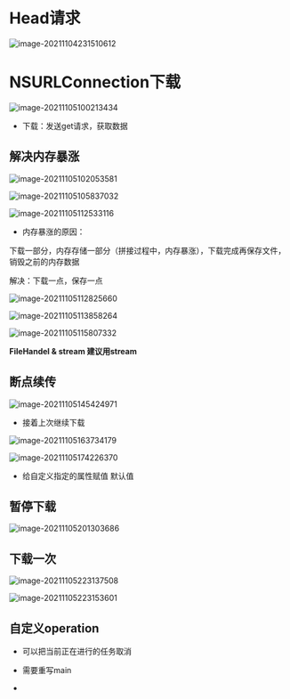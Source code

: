 # Head请求

![image-20211104231510612](%E7%AC%94%E8%AE%B0.assets/image-20211104231510612.png)

# NSURLConnection下载

![image-20211105100213434](%E7%AC%94%E8%AE%B0.assets/image-20211105100213434.png)

- 下载：发送get请求，获取数据

## 解决内存暴涨

![image-20211105102053581](%E7%AC%94%E8%AE%B0.assets/image-20211105102053581.png)

![image-20211105105837032](%E7%AC%94%E8%AE%B0.assets/image-20211105105837032.png)

![image-20211105112533116](%E7%AC%94%E8%AE%B0.assets/image-20211105112533116.png)

- 内存暴涨的原因：

下载一部分，内存存储一部分（拼接过程中，内存暴涨），下载完成再保存文件，销毁之前的内存数据

解决：下载一点，保存一点

![image-20211105112825660](%E7%AC%94%E8%AE%B0.assets/image-20211105112825660.png)

![image-20211105113858264](%E7%AC%94%E8%AE%B0.assets/image-20211105113858264.png)

![image-20211105115807332](%E7%AC%94%E8%AE%B0.assets/image-20211105115807332.png)

   **FileHandel & stream 建议用stream**

## 断点续传  

![image-20211105145424971](%E7%AC%94%E8%AE%B0.assets/image-20211105145424971.png)

- 接着上次继续下载

![image-20211105163734179](%E7%AC%94%E8%AE%B0.assets/image-20211105163734179.png)

![image-20211105174226370](%E7%AC%94%E8%AE%B0.assets/image-20211105174226370.png)

- 给自定义指定的属性赋值 默认值

## 暂停下载

![image-20211105201303686](%E7%AC%94%E8%AE%B0.assets/image-20211105201303686.png)

 ## 下载一次

![image-20211105223137508](%E7%AC%94%E8%AE%B0.assets/image-20211105223137508.png)

![image-20211105223153601](%E7%AC%94%E8%AE%B0.assets/image-20211105223153601.png)

## 自定义operation

- 可以把当前正在进行的任务取消

- 需要重写main 
- 
